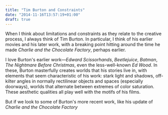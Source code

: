 ```yaml
---
title: "Tim Burton and Constraints"
date: "2014-11-16T13:57:19+01:00"
draft: true
---
```


When I think about limitations and constraints as they relate to the creative process, I always think of Tim Burton. In particular, I think of his earlier movies and his later work, with a breaking point hitting around the time he made <em>Charlie and the Chocolate Factory</em>, perhaps earlier.

I love Burton's earlier work—<cite>Edward Scissorhands</cite>, <cite>Beetlejuice</cite>, <cite>Batman</cite>, <cite>The Nightmare Before Christmas</cite>, even the less-well-known <cite>Ed Wood</cite>. In these, Burton masterfully creates worlds that his stories live in, with elements that seem characteristic of his work: stark light and shadows, off-kilter angles in normally rectilinear objects and spaces (especially doorways), worlds that alternate between extremes of color saturation. These aesthetic qualities all play well with the motifs of his films.

But if we look to some of Burton's more recent work, like his update of <cite>Charlie and the Chocolate Factory</cite>
